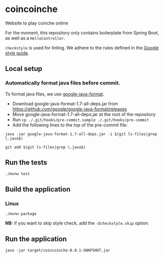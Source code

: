 # coincoinche
Website to play coinche online

For the moment, this repository only contains boilerplate from Spring Boot, as well as a `HelloController`.

`checkstyle` is used for linting. We adhere to the rules defined in the [Google style guide](https://google.github.io/styleguide/javaguide.html).

## Local setup
### Automatically format java files before commit.
To format java files, we use [google-java-format](https://github.com/google/google-java-format).
- Download google-java-format-1.7-all-deps.jar from https://github.com/google/google-java-format/releases
- Move google-java-format-1.7-all-deps.jar at the root of the repository
- Run `cp ./.git/hooks/pre-commit.sample ./.git/hooks/pre-commit`
- Add the following lines to the top of the pre-commit file:

`java -jar google-java-format-1.7-all-deps.jar -i $(git ls-files|grep \.java$)`

`git add $(git ls-files|grep \.java$)`

## Run the tests
`./mvnw test`

## Build the application

### Linux

`./mvnw package`

**NB:** if you want to skip style check, add the `-Dcheckstyle.skip` option.

## Run the application

`java -jar target/coincoinche-0.0.1-SNAPSHOT.jar`

